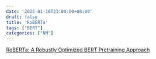 ```yaml
---
date: '2025-01-16T23:00:00+08:00'
draft: false
title: 'RoBERTa'
tags: ["BERT"]
categories: ["NN"]
---
```


[RoBERTa: A Robustly Optimized BERT Pretraining Approach](https://xves6ft58q.feishu.cn/docx/A2fedYLIho2dk5xkczTcWXHNnPd?from=from_copylink)
